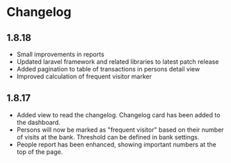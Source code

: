 # Changelog

## 1.8.18

* Small improvements in reports
* Updated laravel framework and related libraries to latest patch release
* Added pagination to table of transactions in persons detail view
* Improved calculation of frequent visitor marker

## 1.8.17

* Added view to read the changelog. Changelog card has been added to the dashboard.
* Persons will now be marked as "frequent visitor" based on their number of visits at the bank. Threshold can be defined in bank settings.
* People report has been enhanced, showing important numbers at the top of the page.
